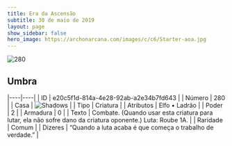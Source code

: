 ```yaml
---
title: Era da Ascensão
subtitle: 30 de maio de 2019
layout: page
show_sidebar: false
hero_image: https://archonarcana.com/images/c/c6/Starter-aoa.jpg
---
```


![280](https://cdn.keyforgegame.com/media/card_front/pt/435_280_46RGMP97V4JP_pt.png)

## Umbra

|----|----|
| ID | e20c5f1d-814a-4e28-92ab-a2e34b7fd643 |
| Número | 280 |
| Casa | ![Shadows](https://archonarcana.com/images/thumb/e/ee/Shadows.png/22px-Shadows.png "Sombras") |
| Tipo | Criatura |
| Atributos | Elfo • Ladrão |
| Poder | 2 |
| Armadura | 0 |
| Texto | Combate. (Quando usar esta criatura para lutar, ela não sofre dano da  criatura oponente.)Luta: Roube 1A. |
| Raridade | Comum |
| Dizeres | “Quando a luta acaba é que começa  o trabalho de verdade.” |